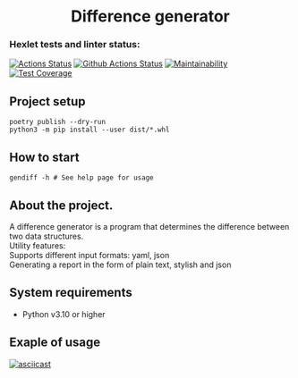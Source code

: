 <h1 align="center">Difference generator</h1>

### Hexlet tests and linter status:
[![Actions Status](https://github.com/bloodywd/python-project-50/actions/workflows/hexlet-check.yml/badge.svg)](https://github.com/bloodywd/python-project-50/actions)
[![Github Actions Status](https://github.com/bloodywd/python-project-50/actions/workflows/pyci.yml/badge.svg)](https://github.com/bloodywd/python-project-50/actions)
[![Maintainability](https://api.codeclimate.com/v1/badges/19f27d4b55055c9f553c/maintainability)](https://codeclimate.com/github/bloodywd/python-project-50/maintainability)
[![Test Coverage](https://api.codeclimate.com/v1/badges/19f27d4b55055c9f553c/test_coverage)](https://codeclimate.com/github/bloodywd/python-project-50/test_coverage)

## Project setup

```
poetry publish --dry-run
python3 -m pip install --user dist/*.whl
```

## How to start

```
gendiff -h # See help page for usage
```

## About the project.

A difference generator is a program that determines the difference between two data structures.  
Utility features:  
Supports different input formats: yaml, json  
Generating a report in the form of plain text, stylish and json  

## System requirements

- Python v3.10 or higher

## Exaple of usage

[![asciicast](https://asciinema.org/a/XHuigUFdN1jBEpFXM8ivyhCsD.svg)](https://asciinema.org/a/XHuigUFdN1jBEpFXM8ivyhCsD)